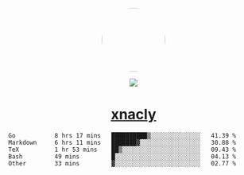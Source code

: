 <p align="center">
  <img style="border-radius: 100px" width="128" height="128" src="https://avatars.githubusercontent.com/u/47723417?v=4"/>
</p>
<p align="center">
  <img src="https://komarev.com/ghpvc/?username=xnacly&&style=flat-square"/>
</p>

<h1 align="center"><a href="https://xnacly.me"> xnacly</a> </h1>

<!--START_SECTION:waka-->

```text
Go           8 hrs 17 mins   ██████████▒░░░░░░░░░░░░░░   41.39 %
Markdown     6 hrs 11 mins   ███████▓░░░░░░░░░░░░░░░░░   30.88 %
TeX          1 hr 53 mins    ██▒░░░░░░░░░░░░░░░░░░░░░░   09.43 %
Bash         49 mins         █░░░░░░░░░░░░░░░░░░░░░░░░   04.13 %
Other        33 mins         ▓░░░░░░░░░░░░░░░░░░░░░░░░   02.77 %
```

<!--END_SECTION:waka-->

